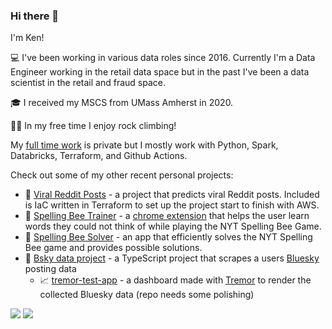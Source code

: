 ### Hi there 👋

I'm Ken! 

💻 I've been working in various data roles since 2016. Currently I'm a Data Engineer working in the retail data space but in the past I've been a data scientist in the retail and fraud space. 

🎓 I received my MSCS from UMass Amherst in 2020. 

🧗‍♂️ In my free time I enjoy rock climbing!

My [full time work](https://github.com/kenmyers-8451) is private but I mostly work with Python, Spark, Databricks, Terraform, and Github Actions.

Check out some of my other recent personal projects:

- 🤖 [Viral Reddit Posts](https://github.com/ViralRedditPosts) - a project that predicts viral Reddit posts. Included is IaC written in Terraform to set up the project start to finish with AWS.
- 🐝 [Spelling Bee Trainer](https://github.com/kennethjmyers/SpellingBeeTrainer) - a [chrome extension](https://chromewebstore.google.com/detail/spelling-bee-trainer/cdgcncbhgjfcgmdkiklogjapkbfpbdjc?pli=1) that helps the user learn words they could not think of while playing the NYT Spelling Bee Game.
- 🐝 [Spelling Bee Solver](https://github.com/kennethjmyers/SpellingBeeSolver) - an app that efficiently solves the NYT Spelling Bee game and provides possible solutions.
- 🦋 [Bsky data project](https://github.com/kennethjmyers/bsky_data_project) - a TypeScript project that scrapes a users [Bluesky](https://bsky.app/) posting data
  - 📈 [tremor-test-app](https://github.com/kennethjmyers/tremor-test-app) - a dashboard made with [Tremor](https://www.tremor.so/) to render the collected Bluesky data (repo needs some polishing)

<picture>
  <source
    srcset="https://github-readme-stats.vercel.app/api?username=kennethjmyers&show_icons=true&theme=dark"
    media="(prefers-color-scheme: dark)"
  />
  <source
    srcset="https://github-readme-stats.vercel.app/api?username=kennethjmyers&show_icons=true"
    media="(prefers-color-scheme: light), (prefers-color-scheme: no-preference)"
  />
  <img src="https://github-readme-stats.vercel.app/api?username=kennethjmyers&show_icons=true" />
</picture>

<picture>
  <source
    srcset="https://github-readme-stats.vercel.app/api/top-langs?username=kennethjmyers&show_icons=true&locale=en&layout=compact&hide=HTML,CSS,SCSS,Ruby,Jupyter%20Notebook&theme=dark"
    media="(prefers-color-scheme: dark)"
  />
  <img src="https://github-readme-stats.vercel.app/api/top-langs?username=kennethjmyers&show_icons=true&locale=en&layout=compact&hide=HTML,CSS,SCSS,Ruby,Jupyter%20Notebook" />
</picture>

<!--
**kennethjmyers/kennethjmyers** is a ✨ _special_ ✨ repository because its `README.md` (this file) appears on your GitHub profile.

Here are some ideas to get you started:

- 🔭 I’m currently working on ...
- 🌱 I’m currently learning ...
- 👯 I’m looking to collaborate on ...
- 🤔 I’m looking for help with ...
- 💬 Ask me about ...
- 📫 How to reach me: ...
- 😄 Pronouns: ...
- ⚡ Fun fact: ...
-->
